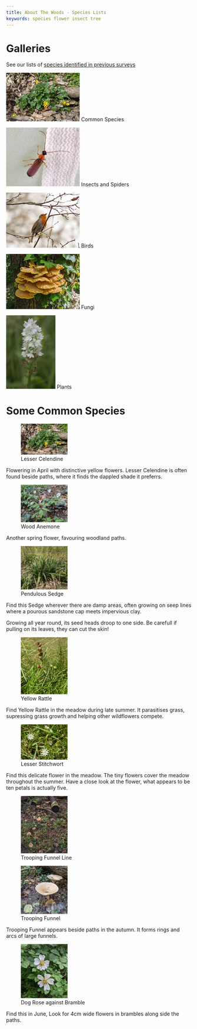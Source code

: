 ```yaml
---
title: About The Woods - Species Lists
keywords: species flower insect tree
---
```


# Galleries


See our lists of [species identified in previous surveys](Species_List)


[![Common](images/thumbs/lesser_celendine.jpg)](Plants) Common Species

[![Beetle](images/thumbs/Rhagonycha_lutea.jpg)](Invertebrates) Insects and Spiders

[![Robin](images/thumbs/robin_singing.jpg)](Birds) Birds

[![Fungi](images/thumbs/chicken_of_the_woods.jpg)](Fungi) Fungi

[![Orchid](images/thumbs/common_spotted_orchid_01.jpg)](Plants) Plants

# Some Common Species

<figure>
 <img src="images/lesser_celendine.jpg" alt="lesser celendine" style="width:30%"/>
 <figcaption>Lesser Celendine</figcaption>
</figure>
Flowering in April with distinctive yellow flowers. Lesser Celendine is often found beside paths, where it finds the dappled shade it preferrs.

<figure>
 <img src="images/wood_anemone.jpg" alt="wood anemone" style="width:30%"/>
 <figcaption>Wood Anemone</figcaption>
</figure>
Another spring flower, favouring woodland paths.

<figure>
 <img src="images/pendulous_sedge.jpg" alt="pendulous sedge" style="width:30%"/>
 <figcaption>Pendulous Sedge</figcaption>
</figure>
Find this Sedge wherever there are damp areas, often growing on seep lines where a pourous sandstone cap meets impervious clay. 

Growing all year round, its seed heads droop to one side. Be carefull if pulling on its leaves, they can cut the skin!

<figure>
 <img src="images/yellow_rattle_seedhead.jpg" alt="yellow rattle" style="width:30%"/>
 <figcaption>Yellow Rattle</figcaption>
</figure>
Find Yellow Rattle in the meadow during late summer. It parasitises grass, supressing grass growth and helping other wildflowers compete.

<figure>
 <img src="images/lesser_stitchwort.jpg" alt="lesser stitchwort" style="width:30%"/>
 <figcaption>Lesser Stitchwort</figcaption>
</figure>
Find this delicate flower in the meadow. The tiny flowers cover the meadow throughout the summer. Have a close look at the flower, what appears to be ten petals is actually five. 

<figure>
 <img src="images/trooping_funnel_01.jpg" alt="Trooping Funnel" style="width:30%"/>
 <figcaption>Trooping Funnel Line</figcaption>
</figure><figure>
 <img src="images/trooping_funnel_02.jpg" alt="Trooping Funnel" style="width:30%"/>
 <figcaption>Trooping Funnel</figcaption>
</figure>
Trooping Funnel appears beside paths in the autumn. It forms rings and arcs of large funnels.

<figure>
 <img src="images/dog_rose_01.jpg" alt="Dog Rose" style="width:30%"/>
 <figcaption>Dog Rose against Bramble</figcaption>
</figure>
Find this in June, Look for 4cm wide flowers in brambles along side the paths.